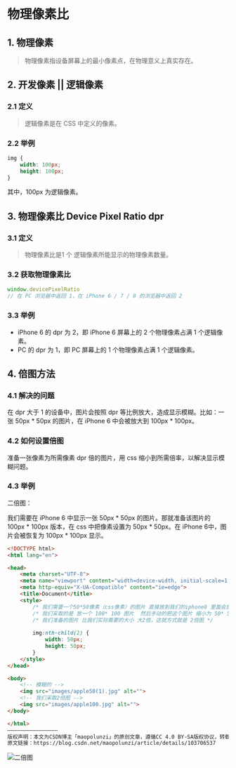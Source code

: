# 物理像素比

## 1. 物理像素

> 物理像素指设备屏幕上的最小像素点，在物理意义上真实存在。

## 2. 开发像素 || 逻辑像素

### 2.1 定义

> 逻辑像素是在 CSS 中定义的像素。

### 2.2 举例

```css
img {
    width: 100px;
    height: 100px;
}
```

其中，100px 为逻辑像素。

## 3. 物理像素比 Device Pixel Ratio dpr

### 3.1 定义

> 物理像素比是1 个 逻辑像素所能显示的物理像素数量。

### 3.2 获取物理像素比

```javascript
window.devicePixelRatio
// 在 PC 浏览器中返回 1，在 iPhone 6 / 7 / 8 的浏览器中返回 2
```

### 3.3 举例

- iPhone 6 的 dpr 为 2，即 iPhone 6 屏幕上的 2 个物理像素占满 1 个逻辑像素。
- PC 的 dpr 为 1，即 PC 屏幕上的 1 个物理像素占满 1 个逻辑像素。

## 4. 倍图方法

### 4.1 解决的问题

在 dpr 大于 1 的设备中，图片会按照 dpr 等比例放大，造成显示模糊。比如：一张 50px * 50px 的图片，在 iPhone 6 中会被放大到 100px * 100px。

### 4.2 如何设置倍图

准备一张像素为所需像素 dpr 倍的图片，用 css 缩小到所需倍率，以解决显示模糊问题。

### 4.3 举例

二倍图：

我们需要在 iPhone 6 中显示一张 50px * 50px 的图片。那就准备该图片的 100px * 100px 版本，在 css 中把像素设置为 50px * 50px。在 iPhone 6中，图片会被恢复为 100px * 100px 显示。

```html
<!DOCTYPE html>
<html lang="en">

<head>
    <meta charset="UTF-8">
    <meta name="viewport" content="width=device-width, initial-scale=1.0">
    <meta http-equiv="X-UA-Compatible" content="ie=edge">
    <title>Document</title>
    <style>
        /* 我们需要一个50*50像素（css像素）的图片 直接放到我们的iphone8 里面会放大2倍  100* 100 就会模糊 */
        /* 我们采取的是 放一个 100* 100 图片  然后手动的把这个图片 缩小为 50* 50 （css像素） 【因为放到移动设备中，要放大到2倍，所以先缩小为50* 50】 */
        /* 我们准备的图片 比我们实际需要的大小 大2倍，这就方式就是 2倍图 */
        
        img:nth-child(2) {
            width: 50px;
            height: 50px;
        }
    </style>
</head>

<body>
    <!-- 模糊的 -->
    <img src="images/apple50(1).jpg" alt="">
    <!-- 我们采取2倍图 -->
    <img src="images/apple100.jpg" alt="">
</body>

</html>
————————————————
版权声明：本文为CSDN博主「maopolunzi」的原创文章，遵循CC 4.0 BY-SA版权协议，转载请附上原文出处链接及本声明。
原文链接：https://blog.csdn.net/maopolunzi/article/details/103706537
```

![二倍图](https://img-blog.csdnimg.cn/20191225221041781.png?x-oss-process=image/watermark,type_ZmFuZ3poZW5naGVpdGk,shadow_10,text_aHR0cHM6Ly9ibG9nLmNzZG4ubmV0L21hb3BvbHVuemk=,size_16,color_FFFFFF,t_70)